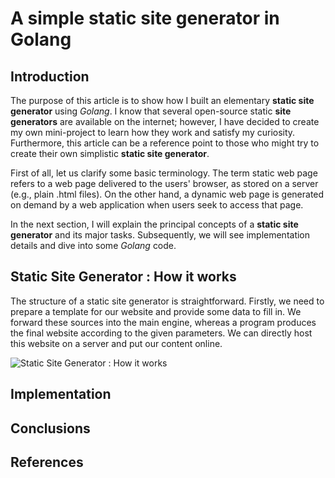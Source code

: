 # A simple static site generator in Golang

## Introduction

The purpose of this article is to show how I built an elementary **static site generator** using *Golang*. I know that several open-source static **site generators** are available on the internet; however, I have decided to create my own mini-project to learn how they work and satisfy my curiosity. Furthermore, this article can be a reference point to those who might try to create their own simplistic **static site generator**.  

First of all, let us clarify some basic terminology. The term static web page refers to a web page delivered to the users' browser, as stored on a server (e.g., plain .html files). On the other hand, a  dynamic web page is generated on demand by a web application when users seek to access that page.

In the next section, I will explain the principal concepts of a **static site generator** and its major tasks. Subsequently, we will see implementation details and dive into some *Golang* code. 

## Static Site Generator : How it works

The structure of a static site generator is straightforward. Firstly, we need to prepare a template for our website and provide some data to fill in. We forward these sources into the main engine, whereas a program produces the final website according to the given parameters. We can directly host this website on a server and put our content online.

![Static Site Generator : How it works](https://cloud.netlifyusercontent.com/assets/344dbf88-fdf9-42bb-adb4-46f01eedd629/da1ef4c9-9d18-49c4-9d01-2defed1af3df/ssg-ssr-01-ssg.png)


## Implementation

## Conclusions

## References